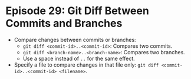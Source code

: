 # Episode 29: Git Diff Between Commits and Branches

- Compare changes between commits or branches:
  - `git diff <commit-id>..<commit-id>`: Compares two commits.
  - `git diff <branch-name>..<branch-name>`: Compares two branches.
  - Use a space instead of `..` for the same effect.
- Specify a file to compare changes in that file only: `git diff <commit-id>..<commit-id> <filename>`.